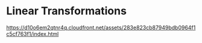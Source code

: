 # Linear Transformations

https://d10o6em2qtnr4q.cloudfront.net/assets/283e823cb87949bdb0964f1c5cf763f1/index.html